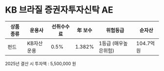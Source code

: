 # KB 브라질 증권자투자신탁 AE

| 상품 종류 | 운용사 | 선취수수료 | 年 보수 | 위험등급 | 순자산 |
|---|---|---|---|------|---|
| 펀드 | KB자산운용 | 0.5% | 1.382% | 1등급 (매우높은위험) | 104.7억원 |

2025년 결산 시 투자액 : 5,500,000 원
